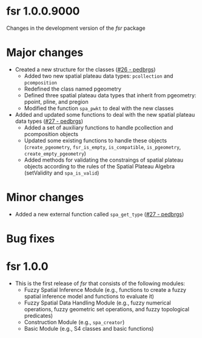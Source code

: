 # fsr 1.0.0.9000

Changes in the development version of the _fsr_ package

# Major changes

- Created a new structure for the classes ([#26 - pedbrgs](https://github.com/accarniel/fsr/pull/26))
  - Added two new spatial plateau data types: `pcollection` and `pcomposition`
  - Redefined the class named pgeometry
  - Defined three spatial plateau data types that inherit from pgeometry: ppoint, pline, and pregion
  - Modified the function `spa_pwkt` to deal with the new classes
- Added and updated some functions to deal with the new spatial plateau data types ([#27 - pedbrgs](https://github.com/accarniel/fsr/pull/27))
  - Added a set of auxiliary functions to handle pcollection and pcomposition objects
  - Updated some existing functions to handle these objects (`create_pgeometry`, `fsr_is_empty`, `is_compatible`, `is_pgeometry`, `create_empty_pgeometry`)  
  - Added methods for validating the constraings of spatial plateau objects according to the rules of the Spatial Plateau Algebra (setValidity and `spa_is_valid`)

# Minor changes

- Added a new external function called `spa_get_type` ([#27 - pedbrgs](https://github.com/accarniel/fsr/pull/27))

# Bug fixes

# fsr 1.0.0

- This is the first release of _fsr_ that consists of the following modules:
  - Fuzzy Spatial Inference Module (e.g., functions to create a fuzzy spatial inference model and functions to evaluate it)
  - Fuzzy Spatial Data Handling Module (e.g., fuzzy numerical operations, fuzzy geometric set operations, and fuzzy topological predicates)
  - Construction Module (e.g., `spa_creator`)
  - Basic Module (e.g., S4 classes and basic functions)
